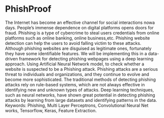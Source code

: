 # PhishProof
The Internet has become an effective channel for social interactions nowa days. People’s immense dependence on digital platforms opens doors for fraud. Phishing is a type of cybercrime to steal users credentials from online platforms such as online banking, online business,etc. Phishing website detection can help the users to avoid falling victim to these attacks. Although phishing websites are disguised as legitimate ones, fortunately they have some identifiable features.
We will be implementing this in a data-driven framework for detecting phishing webpages using a deep learning approach.
Using Artificial Neural Network model, to check whether a website is suspected to be a Phishing attack. Phishing attacks are a serious threat to individuals and organizations, and they continue to evolve and become more sophisticated.
The traditional methods of detecting phishing attacks rely on rule-based systems, which are not always effective in identifying new and unknown types of attacks. Deep learning techniques, such as neural networks, have shown great potential in detecting phishing attacks by learning from large datasets and identifying patterns in the data. 
Keywords: Phishing, Multi Layer Perceptrons, Convolutional Neural Net works, Tensorflow, Keras, Feature Extraction. 


